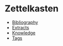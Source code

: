 # Zettelkasten

* [Bibliography](Bibliography)
* [Extracts](Extracts)
* [Knowledge](Knowledge)
* [Tags](Tags)
